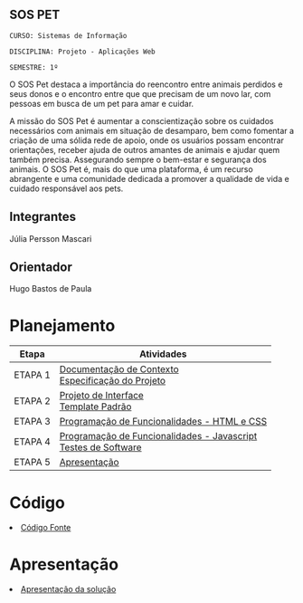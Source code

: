 ## SOS PET

`CURSO: Sistemas de Informação`

`DISCIPLINA: Projeto - Aplicações Web`

`SEMESTRE: 1º`

O SOS Pet destaca a importância do reencontro entre animais perdidos e seus donos e o encontro entre que que precisam de um novo lar, com pessoas em busca de um pet para amar e cuidar.

A missão do SOS Pet é aumentar a conscientização sobre os cuidados necessários com animais em situação de desamparo, bem como fomentar a criação de uma sólida rede de apoio, onde os usuários possam encontrar orientações, receber ajuda de outros amantes de animais e ajudar quem também precisa. Assegurando sempre o bem-estar e segurança dos animais. O SOS Pet é, mais do que uma plataforma, é um recurso abrangente e uma comunidade dedicada a promover a qualidade de vida e cuidado responsável aos pets.

## Integrantes

Júlia Persson Mascari

## Orientador

Hugo Bastos de Paula

# Planejamento

| Etapa         | Atividades |
|  :----:   | ----------- |
| ETAPA 1         |[Documentação de Contexto](docs/context.md) <br> [Especificação do Projeto](docs/especification.md) |
| ETAPA 2         |[Projeto de Interface](docs/interface.md) <br> [Template Padrão](docs/template.md) |
| ETAPA 3         |[Programação de Funcionalidades - HTML e CSS](docs/development.md) |
| ETAPA 4        |[Programação de Funcionalidades - Javascript](docs/development.md) <br> [Testes de Software ](docs/tests.md) |
| ETAPA 5         | [Apresentação](presentation/README.md) |

# Código

<li><a href="src/README.md"> Código Fonte</a></li>

# Apresentação

<li><a href="presentation/README.md"> Apresentação da solução</a></li>
